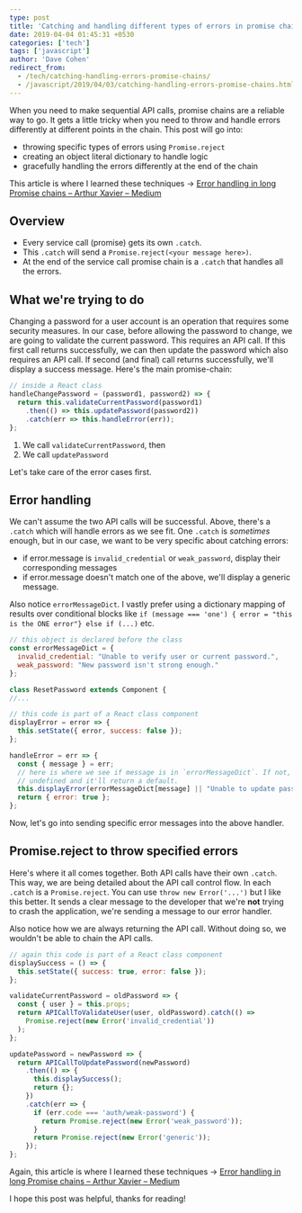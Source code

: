```yaml
---
type: post
title: 'Catching and handling different types of errors in promise chains'
date: 2019-04-04 01:45:31 +0530
categories: ['tech']
tags: ['javascript']
author: 'Dave Cohen'
redirect_from:
  - /tech/catching-handling-errors-promise-chains/
  - /javascript/2019/04/03/catching-handling-errors-promise-chains.html
---
```


When you need to make sequential API calls, promise chains are a reliable way to go. It gets a little tricky when you need to throw and handle errors differently at different points in the chain. This post will go into:

- throwing specific types of errors using `Promise.reject`
- creating an object literal dictionary to handle logic
- gracefully handling the errors differently at the end of the chain

This article is where I learned these techniques -> [Error handling in long Promise chains – Arthur Xavier – Medium](https://medium.com/@arthurxavier/error-handling-in-long-promise-chains-155f610b5bc6)

## Overview

- Every service call (promise) gets its own `.catch`.
- This `.catch` will send a `Promise.reject(<your message here>)`.
- At the end of the service call promise chain is a `.catch` that handles all the errors.

## What we're trying to do

Changing a password for a user account is an operation that requires some security measures. In our case, before allowing the password to change, we are going to validate the current password. This requires an API call. If this first call returns successfully, we can then update the password which also requires an API call. If second (and final) call returns successfully, we'll display a success message. Here's the main promise-chain:

```js
// inside a React class
handleChangePassword = (password1, password2) => {
  return this.validateCurrentPassword(password1)
    .then(() => this.updatePassword(password2))
    .catch(err => this.handleError(err));
};
```

1. We call `validateCurrentPassword`, then
2. We call `updatePassword`

Let's take care of the error cases first.

## Error handling

We can't assume the two API calls will be successful. Above, there's a `.catch` which will handle errors as we see fit. One `.catch` is _sometimes_ enough, but in our case, we want to be very specific about catching errors:

- if error.message is `invalid_credential` or `weak_password`, display their corresponding messages
- if error.message doesn't match one of the above, we'll display a generic message.

Also notice `errorMessageDict`. I vastly prefer using a dictionary mapping of results over conditional blocks like `if (message === 'one') { error = "this is the ONE error"} else if (...)` etc.

```js
// this object is declared before the class
const errorMessageDict = {
  invalid_credential: "Unable to verify user or current password.",
  weak_password: "New password isn't strong enough."
};

class ResetPassword extends Component {
//...

// this code is part of a React class component
displayError = error => {
  this.setState({ error, success: false });
};

handleError = err => {
  const { message } = err;
  // here is where we see if message is in `errorMessageDict`. If not, it'll be
  // undefined and it'll return a default.
  this.displayError(errorMessageDict[message] || "Unable to update password.");
  return { error: true };
};
```

Now, let's go into sending specific error messages into the above handler.

## Promise.reject to throw specified errors

Here's where it all comes together. Both API calls have their own `.catch`. This way, we are being detailed about the API call control flow. In each `.catch` is a `Promise.reject`. You can use `throw new Error('...')` but I like this better. It sends a clear message to the developer that we're **not** trying to crash the application, we're sending a message to our error handler.

Also notice how we are always returning the API call. Without doing so, we wouldn't be able to chain the API calls.

```js
// again this code is part of a React class component
displaySuccess = () => {
  this.setState({ success: true, error: false });
};

validateCurrentPassword = oldPassword => {
  const { user } = this.props;
  return APICallToValidateUser(user, oldPassword).catch(() =>
    Promise.reject(new Error('invalid_credential'))
  );
};

updatePassword = newPassword => {
  return APICallToUpdatePassword(newPassword)
    .then(() => {
      this.displaySuccess();
      return {};
    })
    .catch(err => {
      if (err.code === 'auth/weak-password') {
        return Promise.reject(new Error('weak_password'));
      }
      return Promise.reject(new Error('generic'));
    });
};
```

Again, this article is where I learned these techniques -> [Error handling in long Promise chains – Arthur Xavier – Medium](https://medium.com/@arthurxavier/error-handling-in-long-promise-chains-155f610b5bc6)

I hope this post was helpful, thanks for reading!
